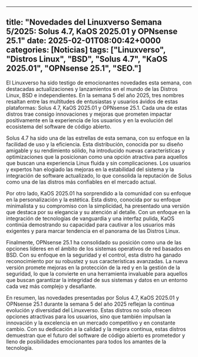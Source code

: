 
---
title: "Novedades del Linuxverso Semana 5/2025: Solus 4.7, KaOS 2025.01 y OPNsense 25.1"
date: 2025-02-01T08:00:42+0000
categories: [Noticias]
tags: ["Linuxverso", "Distros Linux", "BSD", "Solus 4.7", "KaOS 2025.01", "OPNsense 25.1", "SEO."]
---

El Linuxverso ha sido testigo de emocionantes novedades esta semana, con destacadas actualizaciones y lanzamientos en el mundo de las Distros Linux, BSD e independientes. En la semana 5 del año 2025, tres nombres resaltan entre las multitudes de entusiastas y usuarios ávidos de estas plataformas: Solus 4.7, KaOS 2025.01 y OPNsense 25.1. Cada una de estas distros trae consigo innovaciones y mejoras que prometen impactar positivamente en la experiencia de los usuarios y en la evolución del ecosistema del software de código abierto.

Solus 4.7 ha sido una de las estrellas de esta semana, con su enfoque en la facilidad de uso y la eficiencia. Esta distribución, conocida por su diseño amigable y su rendimiento sólido, ha introducido nuevas características y optimizaciones que la posicionan como una opción atractiva para aquellos que buscan una experiencia Linux fluida y sin complicaciones. Los usuarios y expertos han elogiado las mejoras en la estabilidad del sistema y la integración de software actualizado, lo que consolida la reputación de Solus como una de las distros más confiables en el mercado actual.

Por otro lado, KaOS 2025.01 ha sorprendido a la comunidad con su enfoque en la personalización y la estética. Esta distro, conocida por su enfoque minimalista y su compromiso con la simplicidad, ha presentado una versión que destaca por su elegancia y su atención al detalle. Con un enfoque en la integración de tecnologías de vanguardia y una interfaz pulida, KaOS continúa demostrando su capacidad para cautivar a los usuarios más exigentes y para marcar tendencia en el panorama de las Distros Linux.

Finalmente, OPNsense 25.1 ha consolidado su posición como una de las opciones líderes en el ámbito de los sistemas operativos de red basados en BSD. Con su enfoque en la seguridad y el control, esta distro ha ganado reconocimiento por su robustez y sus características avanzadas. La nueva versión promete mejoras en la protección de la red y en la gestión de la seguridad, lo que la convierte en una herramienta invaluable para aquellos que buscan garantizar la integridad de sus sistemas y datos en un entorno cada vez más complejo y desafiante.

En resumen, las novedades presentadas por Solus 4.7, KaOS 2025.01 y OPNsense 25.1 durante la semana 5 del año 2025 reflejan la continua evolución y diversidad del Linuxverso. Estas distros no solo ofrecen opciones atractivas para los usuarios, sino que también impulsan la innovación y la excelencia en un mercado competitivo y en constante cambio. Con su dedicación a la calidad y la mejora continua, estas distros demuestran que el futuro del software de código abierto es prometedor y lleno de posibilidades emocionantes para todos los amantes de la tecnología.
    